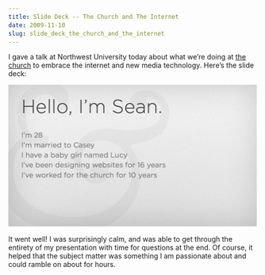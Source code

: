 ```yaml
---
title: Slide Deck -- The Church and The Internet
date: 2009-11-10
slug: slide_deck_the_church_and_the_internet
---
```

<p>I gave a talk at Northwest University today about what we&#8217;re doing at <a href="http://thecity.org">the church</a> to embrace the internet and new media technology. Here&#8217;s the slide deck:</p>

<p><a href="/share/sperte-nutalk091110.pdf"><img src="/assets/img/nutalk-screenshot.png" alt="nutalk-screenshot.png" class="imgcenter" /></a></p>

<p>It went well! I was surprisingly calm, and was able to get through the entirety of my presentation with time for questions at the end. Of course, it helped that the subject matter was something I am passionate about and could ramble on about for hours.</p>
